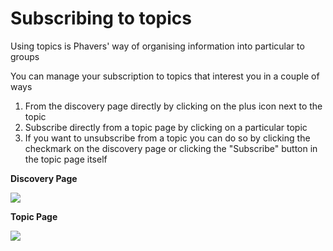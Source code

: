 # Subscribing to topics

Using topics is Phavers' way of organising information into particular to groups&#x20;

You can manage your subscription to topics that interest you in a couple of ways

1. From the discovery page directly by clicking on the plus icon next to the topic
2. Subscribe directly from a topic page by clicking on a particular topic
3. If you want to unsubscribe from a topic you can do so by clicking the checkmark on the discovery page or clicking the "Subscribe" button in the topic page itself

**Discovery Page**

![](<../../../.gitbook/assets/image (12).png>)

**Topic Page**

![](<../../../.gitbook/assets/image (1) (1).png>)
